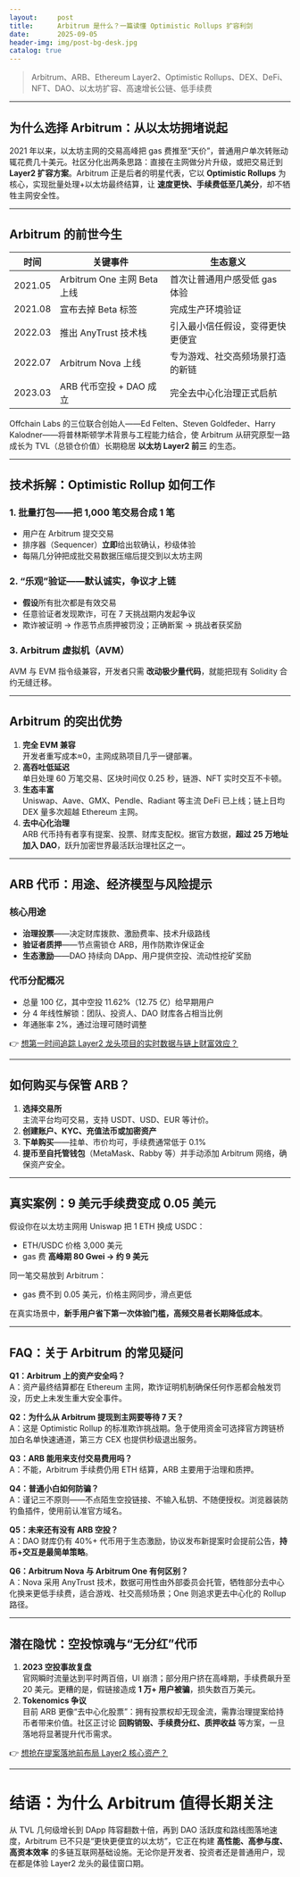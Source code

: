 ```yaml
---
layout:     post
title:      Arbitrum 是什么？一篇读懂 Optimistic Rollups 扩容利剑
date:       2025-09-05
header-img: img/post-bg-desk.jpg
catalog: true
---
```


> Arbitrum、ARB、Ethereum Layer2、Optimistic Rollups、DEX、DeFi、NFT、DAO、以太坊扩容、高速增长公链、低手续费

---

## 为什么选择 Arbitrum：从以太坊拥堵说起  
2021 年以来，以太坊主网的交易高峰把 gas 费推至“天价”，普通用户单次转账动辄花费几十美元。社区分化出两条思路：直接在主网做分片升级，或把交易迁到 **Layer2 扩容方案**。Arbitrum 正是后者的明星代表，它以 **Optimistic Rollups** 为核心，实现批量处理+以太坊最终结算，让 **速度更快、手续费低至几美分**，却不牺牲主网安全性。

---

## Arbitrum 的前世今生  
| 时间 | 关键事件 | 生态意义 |
|---|---|---|
| 2021.05 | Arbitrum One 主网 Beta 上线 | 首次让普通用户感受低 gas 体验 |
| 2021.08 | 宣布去掉 Beta 标签 | 完成生产环境验证 |
| 2022.03 | 推出 AnyTrust 技术栈 | 引入最小信任假设，变得更快更便宜 |
| 2022.07 | Arbitrum Nova 上线 | 专为游戏、社交高频场景打造的新链 |
| 2023.03 | ARB 代币空投 + DAO 成立 | 完全去中心化治理正式启航 |

Offchain Labs 的三位联合创始人——Ed Felten、Steven Goldfeder、Harry Kalodner——将普林斯顿学术背景与工程能力结合，使 Arbitrum 从研究原型一路成长为 TVL（总锁仓价值）长期稳居 **以太坊 Layer2 前三** 的生态。

---

## 技术拆解：Optimistic Rollup 如何工作  

### 1. 批量打包——把 1,000 笔交易合成 1 笔  
- 用户在 Arbitrum 提交交易  
- 排序器（Sequencer）**立即**给出软确认，秒级体验  
- 每隔几分钟把成批交易数据压缩后提交到以太坊主网  

### 2. “乐观”验证——默认诚实，争议才上链  
- **假设**所有批次都是有效交易  
- 任意验证者发现欺诈，可在 7 天挑战期内发起争议  
- 欺诈被证明 → 作恶节点质押被罚没；正确断案 → 挑战者获奖励  

### 3. Arbitrum 虚拟机（AVM）  
AVM 与 EVM 指令级兼容，开发者只需 **改动极少量代码**，就能把现有 Solidity 合约无缝迁移。

---

## Arbitrum 的突出优势  

1. **完全 EVM 兼容**  
   开发者重写成本≈0，主网成熟项目几乎一键部署。  
2. **高吞吐低延迟**  
   单日处理 60 万笔交易、区块时间仅 0.25 秒，链游、NFT 实时交互不卡顿。  
3. **生态丰富**  
   Uniswap、Aave、GMX、Pendle、Radiant 等主流 DeFi 已上线；链上日均 DEX 量多次超越 Ethereum 主网。  
4. **去中心化治理**  
   ARB 代币持有者享有提案、投票、财库支配权。据官方数据，**超过 25 万地址加入 DAO**，跃升加密世界最活跃治理社区之一。

---

## ARB 代币：用途、经济模型与风险提示  

### 核心用途  
- **治理投票**——决定财库拨款、激励费率、技术升级路线  
- **验证者质押**——节点需锁仓 ARB，用作防欺诈保证金  
- **生态激励**——DAO 持续向 DApp、用户提供空投、流动性挖矿奖励  

### 代币分配概况  
- 总量 100 亿，其中空投 11.62%（12.75 亿）给早期用户  
- 分 4 年线性解锁：团队、投资人、DAO 财库各占相当比例  
- 年通胀率 2%，通过治理可随时调整  

👉 [想第一时间追踪 Layer2 龙头项目的实时数据与链上财富效应？](https://okxdog.com/)

---

## 如何购买与保管 ARB？  

1. **选择交易所**  
   主流平台均可交易，支持 USDT、USD、EUR 等计价。  
2. **创建账户、KYC、充值法币或加密资产**  
3. **下单购买**——挂单、市价均可，手续费通常低于 0.1%  
4. **提币至自托管钱包**（MetaMask、Rabby 等）并手动添加 Arbitrum 网络，确保资产安全。

---

## 真实案例：9 美元手续费变成 0.05 美元  

假设你在以太坊主网用 Uniswap 把 1 ETH 换成 USDC：  
- ETH/USDC 价格 3,000 美元  
- gas 费 **高峰期 80 Gwei → 约 9 美元**  

同一笔交易放到 Arbitrum：  
- gas 费不到 0.05 美元，价格主网同步，滑点更低  

在真实场景中，**新手用户省下第一次体验门槛，高频交易者长期降低成本**。

---

## FAQ：关于 Arbitrum 的常见疑问  

**Q1：Arbitrum 上的资产安全吗？**  
A：资产最终结算都在 Ethereum 主网，欺诈证明机制确保任何作恶都会触发罚没，历史上未发生重大安全事件。  

**Q2：为什么从 Arbitrum 提现到主网要等待 7 天？**  
A：这是 Optimistic Rollup 的标准欺诈挑战期。急于使用资金可选择官方跨链桥加白名单快速通道，第三方 CEX 也提供秒级退出服务。  

**Q3：ARB 能用来支付交易费用吗？**  
A：不能，Arbitrum 手续费仍用 ETH 结算，ARB 主要用于治理和质押。  

**Q4：普通小白如何防骗？**  
A：谨记三不原则——不点陌生空投链接、不输入私钥、不随便授权。浏览器装防钓鱼插件，使用前认准官方域名。  

**Q5：未来还有没有 ARB 空投？**  
A：DAO 财库仍有 40%+ 代币用于生态激励，协议发布新提案时会提前公告，**持币+交互是最简单策略**。  

**Q6：Arbitrum Nova 与 Arbitrum One 有何区别？**  
A：Nova 采用 AnyTrust 技术，数据可用性由外部委员会托管，牺牲部分去中心化换来更低手续费，适合游戏、社交高频场景；One 则追求更去中心化的 Rollup 路径。

---

## 潜在隐忧：空投惊魂与“无分红”代币  

1. **2023 空投事故复盘**  
   官网瞬时流量达到平时两百倍，UI 崩溃；部分用户挤在高峰期，手续费飙升至 20 美元。更糟的是，假链接造成 **1 万+ 用户被骗**，损失数百万美元。  
2. **Tokenomics 争议**  
   目前 ARB 更像“去中心化股票”：拥有投票权却无现金流，需靠治理提案给持币者带来价值。社区正讨论 **回购销毁、手续费分红、质押收益** 等方案，一旦落地将显著提升代币需求。  

👉 [想抢在提案落地前布局 Layer2 核心资产？](https://okxdog.com/)

---

# 结语：为什么 Arbitrum 值得长期关注  

从 TVL 几何级增长到 DApp 阵容翻数十倍，再到 DAO 活跃度和路线图落地速度，Arbitrum 已不只是“更快更便宜的以太坊”，它正在构建 **高性能、高参与度、高资本效率** 的多链互联网基础设施。无论你是开发者、投资者还是普通用户，现在都是体验 Layer2 龙头的最佳窗口期。